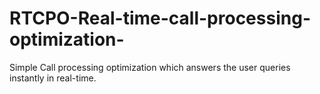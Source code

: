 # RTCPO-Real-time-call-processing-optimization-
Simple Call processing optimization which answers the user queries instantly in real-time.
